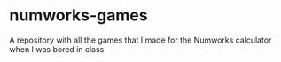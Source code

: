 # numworks-games
A repository with all the games that I made for the Numworks calculator when I was bored in class
